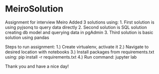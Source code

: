 # MeiroSolution
Assignment for interview Meiro
Added 3 solutions using:
    1. First solution is using pyjsonq to query data directly
    2. Second solution is SQL solution creating db model and querying data in pgAdmin
    3. Third solution is basic solution using pandas

Steps to run assignment:
1.) Create virtualenv, activate it
2.) Navigate to desired location with notebooks
3.) Install packages from requirements.txt using: pip install -r requirements.txt
4.) Run command: jupyter lab

Thank you and have a nice day!

